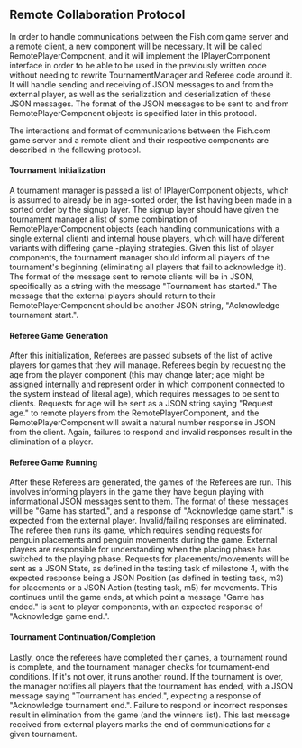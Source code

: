 ## Remote Collaboration Protocol

In order to handle communications between the Fish.com game server and a remote client, a new
 component will be necessary. It will be called RemotePlayerComponent, and it will implement the
  IPlayerComponent interface in order to be able to be used in the previously written code
   without needing to rewrite TournamentManager and Referee code around it. It will handle
    sending and receiving of JSON messages to and from the external player, as well as the
     serialization and deserialization of these JSON messages. The format of the JSON messages to
      be sent to and from RemotePlayerComponent objects is specified later in this protocol. 

The interactions and format of communications between the Fish.com game server and a remote
 client and their respective components are described in the following protocol. 
 
#### Tournament Initialization
A tournament manager is passed a list of IPlayerComponent objects, which is assumed to already
 be in age-sorted order, the list having been made in a sorted order by the signup layer. The
  signup layer should have given the tournament manager a list of some combination of
   RemotePlayerComponent objects (each handling communications with a single external client) and
    internal house players, which will have different variants with differing game
    -playing strategies. Given this list of player components, the tournament manager should
     inform all players of the tournament's beginning (eliminating all players that fail to
      acknowledge it). The format of the message sent to remote clients will be in JSON,
       specifically as a string with the message "Tournament has started." The message that the 
       external players should return to their RemotePlayerComponent should be another JSON string, 
       "Acknowledge tournament start.".
         
#### Referee Game Generation
After this initialization, Referees are passed subsets of the list of active players for games
 that they will manage. Referees begin by requesting the age from the player component (this may
  change later; age might be assigned internally and represent order in which component connected
   to the system instead of literal age), which requires messages to be sent to clients. Requests
    for age will be sent as a JSON string saying "Request age." to remote players from the
     RemotePlayerComponent, and the RemotePlayerComponent will await a natural number response
      in JSON from the client. Again, failures to respond and invalid responses result in the
       elimination of a player.
       
#### Referee Game Running
After these Referees are generated, the games of the Referees are run. This involves informing
 players in the game they have begun playing with informational JSON messages sent to them. The
  format of these messages will be "Game has started.", and a response of "Acknowledge game
   start." is expected from the external player. Invalid/failing responses are eliminated. The
    referee then runs its game, which requires sending requests for penguin placements and
     penguin movements during the game. External players are responsible for understanding when
      the placing phase has switched to the playing phase. Requests for placements/movements will
       be sent as a JSON State, as defined in the testing task of milestone 4, with the expected
        response being a JSON Position (as defined in testing task, m3) for placements or
         a JSON Action (testing task, m5) for movements. This continues until the game ends, at
          which point a message "Game has ended." is sent to player components, with an expected
           response of "Acknowledge game end.". 
           
#### Tournament Continuation/Completion
Lastly, once the referees have completed their games, a tournament round is complete, and the
 tournament manager checks for tournament-end conditions. If it's not over, it runs another round. 
  If the tournament is over, the manager notifies all players that the tournament has ended, with
   a JSON message saying "Tournament has ended.", expecting a response of "Acknowledge tournament
    end.". Failure to respond or incorrect responses result in elimination from the game (and the
     winners list). This last message received from external players marks the end of
      communications for a given tournament.